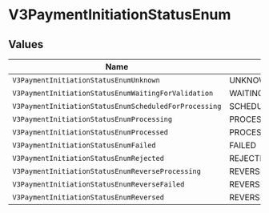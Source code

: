 # V3PaymentInitiationStatusEnum


## Values

| Name                                                  | Value                                                 |
| ----------------------------------------------------- | ----------------------------------------------------- |
| `V3PaymentInitiationStatusEnumUnknown`                | UNKNOWN                                               |
| `V3PaymentInitiationStatusEnumWaitingForValidation`   | WAITING_FOR_VALIDATION                                |
| `V3PaymentInitiationStatusEnumScheduledForProcessing` | SCHEDULED_FOR_PROCESSING                              |
| `V3PaymentInitiationStatusEnumProcessing`             | PROCESSING                                            |
| `V3PaymentInitiationStatusEnumProcessed`              | PROCESSED                                             |
| `V3PaymentInitiationStatusEnumFailed`                 | FAILED                                                |
| `V3PaymentInitiationStatusEnumRejected`               | REJECTED                                              |
| `V3PaymentInitiationStatusEnumReverseProcessing`      | REVERSE_PROCESSING                                    |
| `V3PaymentInitiationStatusEnumReverseFailed`          | REVERSE_FAILED                                        |
| `V3PaymentInitiationStatusEnumReversed`               | REVERSED                                              |